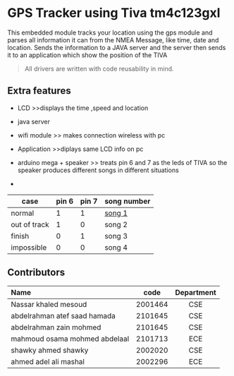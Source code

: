 # GPS Tracker using Tiva tm4c123gxl

This embedded module tracks your location using the gps module and parses all information it can from the NMEA Message, like time, date and location. Sends the information to a JAVA server and the server then sends it to an application which show the position of the TIVA

> All drivers are written with code reusability in mind.
## Extra features 
* LCD >>displays the time ,speed and location 
* java server 
* wifi module >> makes connection wireless with pc
* Application >>diplays same LCD info on pc
* arduino mega + speaker >> treats pin 6 and 7 as the leds of TIVA so the speaker produces different songs in different situations

* 
|case         | pin 6    |pin 7  | song number |
| --- | --- | --- | --- |
|normal       |  1       |  1    |[ song 1  ](https://github.com/abdlrhman08/GPS-Tracker-Tiva/assets/131257593/dc533af5-15f0-44e5-ad75-5462614586d0)    |
|out of track |  1       |  0    | song 2      |
|finish       |  0       |  1    | song 3      |
|impossible   |  0       |  0    | song 4      |
## Contributors

|Name        | code    |Department  | 
| :--- | :---: | :---: |
|Nassar khaled mesoud | 2001464 | CSE|
|abdelrahman atef saad hamada |2101645| CSE|
|abdelrahman zain mohmed |2101645| CSE|
|mahmoud osama mohmed abdelaal| 2101713| ECE|
|shawky ahmed shawky |2002020 |CSE|
|ahmed adel ali mashal| 2002296 |ECE |


